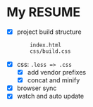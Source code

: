 # My RESUME

- [x] project build structure
    ``` 
        index.html
        css/build.css
    ```
- [x] css: `.less => .css`
   - [x] add vendor prefixes
   - [x] concat and minify
- [x] browser sync
- [x] watch and auto update
